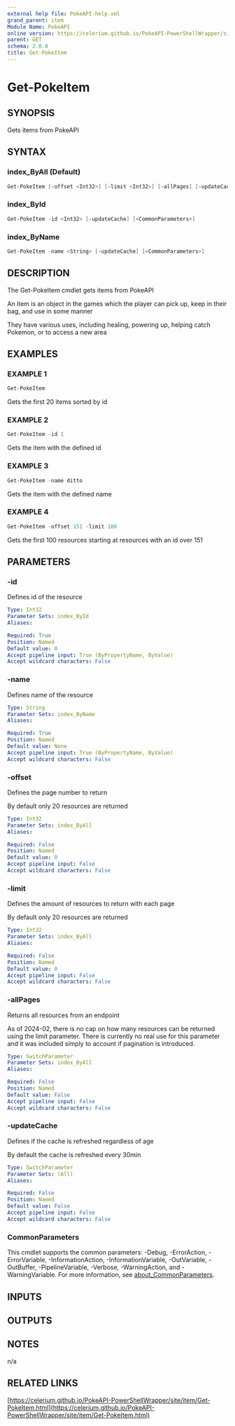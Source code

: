 ```yaml
---
external help file: PokeAPI-help.xml
grand_parent: item
Module Name: PokeAPI
online version: https://celerium.github.io/PokeAPI-PowerShellWrapper/site/item/Get-PokeItem.html
parent: GET
schema: 2.0.0
title: Get-PokeItem
---
```


# Get-PokeItem

## SYNOPSIS
Gets items from PokeAPI

## SYNTAX

### index_ByAll (Default)
```powershell
Get-PokeItem [-offset <Int32>] [-limit <Int32>] [-allPages] [-updateCache] [<CommonParameters>]
```

### index_ById
```powershell
Get-PokeItem -id <Int32> [-updateCache] [<CommonParameters>]
```

### index_ByName
```powershell
Get-PokeItem -name <String> [-updateCache] [<CommonParameters>]
```

## DESCRIPTION
The Get-PokeItem cmdlet gets items from PokeAPI

An item is an object in the games which the player can pick up,
keep in their bag, and use in some manner

They have various uses, including healing, powering up, helping catch
Pokemon, or to access a new area

## EXAMPLES

### EXAMPLE 1
```powershell
Get-PokeItem
```

Gets the first 20 items sorted by id

### EXAMPLE 2
```powershell
Get-PokeItem -id 1
```

Gets the item with the defined id

### EXAMPLE 3
```powershell
Get-PokeItem -name ditto
```

Gets the item with the defined name

### EXAMPLE 4
```powershell
Get-PokeItem -offset 151 -limit 100
```

Gets the first 100 resources starting at resources with
an id over 151

## PARAMETERS

### -id
Defines id of the resource

```yaml
Type: Int32
Parameter Sets: index_ById
Aliases:

Required: True
Position: Named
Default value: 0
Accept pipeline input: True (ByPropertyName, ByValue)
Accept wildcard characters: False
```

### -name
Defines name of the resource

```yaml
Type: String
Parameter Sets: index_ByName
Aliases:

Required: True
Position: Named
Default value: None
Accept pipeline input: True (ByPropertyName, ByValue)
Accept wildcard characters: False
```

### -offset
Defines the page number to return

By default only 20 resources are returned

```yaml
Type: Int32
Parameter Sets: index_ByAll
Aliases:

Required: False
Position: Named
Default value: 0
Accept pipeline input: False
Accept wildcard characters: False
```

### -limit
Defines the amount of resources to return with each page

By default only 20 resources are returned

```yaml
Type: Int32
Parameter Sets: index_ByAll
Aliases:

Required: False
Position: Named
Default value: 0
Accept pipeline input: False
Accept wildcard characters: False
```

### -allPages
Returns all resources from an endpoint

As of 2024-02, there is no cap on how many resources can be
returned using the limit parameter.
There is currently no real
use for this parameter and it was included simply to account if
pagination is introduced.

```yaml
Type: SwitchParameter
Parameter Sets: index_ByAll
Aliases:

Required: False
Position: Named
Default value: False
Accept pipeline input: False
Accept wildcard characters: False
```

### -updateCache
Defines if the cache is refreshed regardless of age

By default the cache is refreshed every 30min

```yaml
Type: SwitchParameter
Parameter Sets: (All)
Aliases:

Required: False
Position: Named
Default value: False
Accept pipeline input: False
Accept wildcard characters: False
```

### CommonParameters
This cmdlet supports the common parameters: -Debug, -ErrorAction, -ErrorVariable, -InformationAction, -InformationVariable, -OutVariable, -OutBuffer, -PipelineVariable, -Verbose, -WarningAction, and -WarningVariable. For more information, see [about_CommonParameters](http://go.microsoft.com/fwlink/?LinkID=113216).

## INPUTS

## OUTPUTS

## NOTES
n/a

## RELATED LINKS

[https://celerium.github.io/PokeAPI-PowerShellWrapper/site/item/Get-PokeItem.html](https://celerium.github.io/PokeAPI-PowerShellWrapper/site/item/Get-PokeItem.html)

